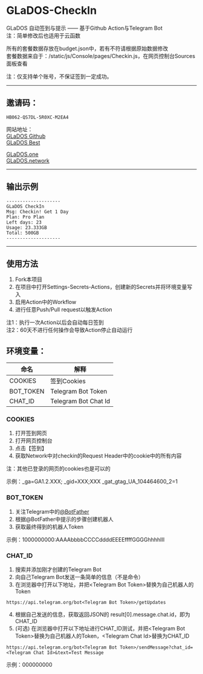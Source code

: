 # GLaDOS-CheckIn

GLaDOS 自动签到与提示 —— 基于Github Action与Telegram Bot  
注：简单修改后也适用于云函数  

所有的套餐数据存放在budget.json中，若有不符请根据原始数据修改  
套餐数据来自于：/static/js/Console/pages/Checkin.js，在网页控制台Sources面板查看

注：仅支持单个账号，不保证签到一定成功。

---

## 邀请码：  
```
HB062-QS7DL-5R0XC-M2EA4
```

网站地址：  
[GLaDOS Github](https://github.com/glados-network/GLaDOS)  
[GLaDOS Best](https://glados.best/) 

[GLaDOS.one](https://glados.one/)  
[GLaDOS.network](https://glados.network/)  

---

## 输出示例
```
--------------------
GLaDOS CheckIn
Msg: Checkin! Get 1 Day
Plan: Pro Plan
Left days: 23
Usage: 23.333GB
Total: 500GB
--------------------
```

---

## 使用方法
1. Fork本项目
2. 在项目中打开Settings-Secrets-Actions，创建新的Secrets并将环境变量写入
3. 启用Action中的Workflow
4. 进行任意Push/Pull request以触发Action

注1：执行一次Action以后会自动每日签到  
注2：60天不进行任何操作会导致Action停止自动运行  

## 环境变量：

| 命名      | 解释                 |
| --------- | -------------------- |
| COOKIES   | 签到Cookies          |
| BOT_TOKEN | Telegram Bot Token   |
| CHAT_ID   | Telegram Bot Chat Id |
  
### COOKIES
1. 打开签到网页
2. 打开网页控制台
3. 点击【签到】
4. 获取Network中对checkin的Request Header中的cookie中的所有内容  

注：其他已登录的网页的cookies也是可以的
  
示例：_ga=GA1.2.XXX; _gid=XXX;XXX _gat_gtag_UA_104464600_2=1
  
### BOT_TOKEN
1. 关注Telegram中的[@BotFather](https://telegram.me/BotFather)
2. 根据@BotFather中提示的步骤创建机器人
3. 获取最终得到的机器人Token
  
示例：1000000000:AAAAbbbbCCCCddddEEEEffffGGGGhhhhIII
  
### CHAT_ID
1. 搜索并添加刚才创建的Telegram Bot
2. 向自己Telegram Bot发送一条简单的信息（不是命令）
3. 在浏览器中打开以下地址，并把\<Telegram Bot Token\>替换为自己机器人的Token
```
https://api.telegram.org/bot<Telegram Bot Token>/getUpdates
```
4. 根据自己发送的信息，获取返回JSON的 result\[0\].message.chat.id，即为CHAT_ID
5. (可选) 在浏览器中打开以下地址进行CHAT_ID测试，并把\<Telegram Bot Token\>替换为自己机器人的Token，\<Telegram Chat Id\>替换为CHAT_ID
```
https://api.telegram.org/bot<Telegram Bot Token>/sendMessage?chat_id=<Telegram Chat Id>&text=Test Message
```
  
示例：000000000

